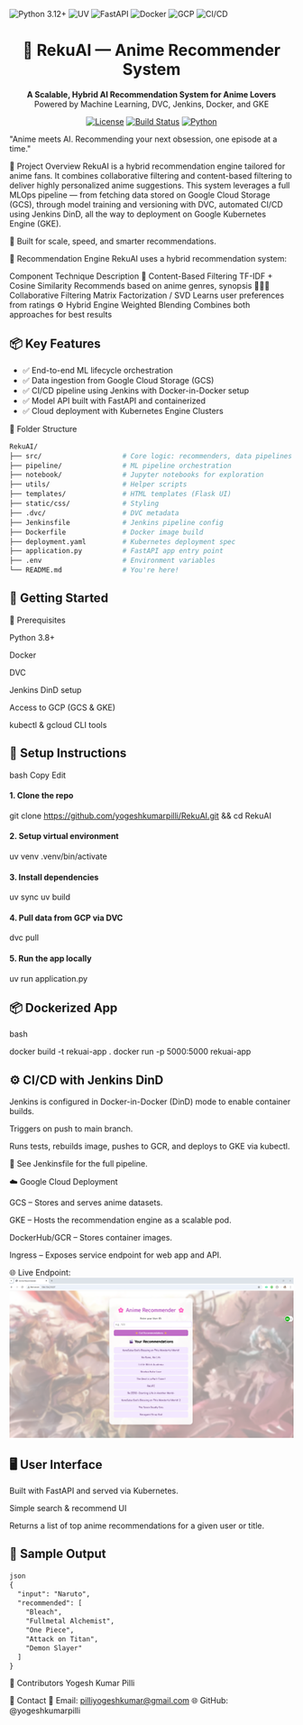 
![Python 3.12+](https://img.shields.io/badge/Python-3.12%2B-3776AB?logo=python&logoColor=white)
![UV](https://img.shields.io/badge/uv-0.7.2-FFD43B?logo=pypi&logoColor=black)
![FastAPI](https://img.shields.io/badge/FastAPI-0.115.2-green)
![Docker](https://img.shields.io/badge/Docker-24.0-2496ED?logo=docker&logoColor=white)
![GCP](https://img.shields.io/badge/Google_Cloud-Cloud_Run-4285F4?logo=googlecloud&logoColor=white)
![CI/CD](https://img.shields.io/badge/CI%2FCD-Jenkins-2088FF?logo=Jenkins&logoColor=white)



<h1 align="center">🎌 RekuAI — Anime Recommender System</h1> <p align="center"> <b>A Scalable, Hybrid AI Recommendation System for Anime Lovers</b><br> Powered by Machine Learning, DVC, Jenkins, Docker, and GKE </p> <p align="center"> <a href="#"><img alt="License" src="https://img.shields.io/badge/License-MIT-blue.svg"></a> <a href="#"><img alt="Build Status" src="https://img.shields.io/badge/build-passing-brightgreen"></a> <a href="#"><img alt="Python" src="https://img.shields.io/badge/python-3.8+-blue.svg"></a> </p>

"Anime meets AI. Recommending your next obsession, one episode at a time."


🌟 Project Overview
RekuAI is a hybrid recommendation engine tailored for anime fans. It combines collaborative filtering and content-based filtering to deliver highly personalized anime suggestions. This system leverages a full MLOps pipeline — from fetching data stored on Google Cloud Storage (GCS), through model training and versioning with DVC, automated CI/CD using Jenkins DinD, all the way to deployment on Google Kubernetes Engine (GKE).

🚀 Built for scale, speed, and smarter recommendations.

🧠 Recommendation Engine
RekuAI uses a hybrid recommendation system:

Component	Technique	Description
🎯 Content-Based Filtering	TF-IDF + Cosine Similarity	Recommends based on anime genres, synopsis
🧑‍🤝‍🧑 Collaborative Filtering	Matrix Factorization / SVD	Learns user preferences from ratings
⚙️ Hybrid Engine	Weighted Blending	Combines both approaches for best results

## 📦 Key Features

- ✅ End-to-end ML lifecycle orchestration
- ✅ Data ingestion from Google Cloud Storage (GCS)
- ✅ CI/CD pipeline using Jenkins with Docker-in-Docker setup
- ✅ Model API built with FastAPI and containerized
- ✅ Cloud deployment with Kubernetes Engine Clusters


📁 Folder Structure

```bash
RekuAI/
├── src/                    # Core logic: recommenders, data pipelines
├── pipeline/               # ML pipeline orchestration
├── notebook/               # Jupyter notebooks for exploration
├── utils/                  # Helper scripts
├── templates/              # HTML templates (Flask UI)
├── static/css/             # Styling
├── .dvc/                   # DVC metadata
├── Jenkinsfile             # Jenkins pipeline config
├── Dockerfile              # Docker image build
├── deployment.yaml         # Kubernetes deployment spec
├── application.py          # FastAPI app entry point
├── .env                    # Environment variables
└── README.md               # You're here!
```

## 🚀 Getting Started

🔧 Prerequisites

Python 3.8+

Docker

DVC

Jenkins DinD setup

Access to GCP (GCS & GKE)

kubectl & gcloud CLI tools



## 🧪 Setup Instructions
bash
Copy
Edit
#### 1. Clone the repo
git clone https://github.com/yogeshkumarpilli/RekuAI.git && cd RekuAI

#### 2. Setup virtual environment
uv venv
.venv/bin/activate

#### 3. Install dependencies
uv sync
uv build

#### 4. Pull data from GCP via DVC
dvc pull

#### 5. Run the app locally
uv run application.py


## 📦 Dockerized App


bash

docker build -t rekuai-app .
docker run -p 5000:5000 rekuai-app


## ⚙️ CI/CD with Jenkins DinD

Jenkins is configured in Docker-in-Docker (DinD) mode to enable container builds.

Triggers on push to main branch.

Runs tests, rebuilds image, pushes to GCR, and deploys to GKE via kubectl.

📄 See Jenkinsfile for the full pipeline.

☁️ Google Cloud Deployment

GCS – Stores and serves anime datasets.

GKE – Hosts the recommendation engine as a scalable pod.

DockerHub/GCR – Stores container images.

Ingress – Exposes service endpoint for web app and API.

🌐 Live Endpoint: ![Preview](Prediction_Kubernetes_cluster.png)

## 🖥️ User Interface
Built with FastAPI and served via Kubernetes.

Simple search & recommend UI

Returns a list of top anime recommendations for a given user or title.

## 🎯 Sample Output
```
json
{
  "input": "Naruto",
  "recommended": [
    "Bleach",
    "Fullmetal Alchemist",
    "One Piece",
    "Attack on Titan",
    "Demon Slayer"
  ]
}
```
👥 Contributors
Yogesh Kumar Pilli	

💌 Contact
📧 Email: pilliyogeshkumar@gmail.com
🌐 GitHub: @yogeshkumarpilli

